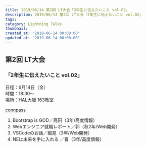 ```yaml
---
title: 2019/06/14 第2回 LT大会「2年生に伝えたいこと vol.02」  
description: 2019/06/14 第2回 LT大会「2年生に伝えたいこと vol.02」  
tags: 
category: Lightning Talks
thumbnail:
created_at: "2019-06-14 00:00:00"
updated_at: "2019-06-14 00:00:00"
---
```


## 第2回 LT大会  

### 「2年生に伝えたいこと vol.02」  

日程：6月14日（金）  
時間：18:30〜  
場所：HAL大阪 163教室  

[connpass](https://haltechclub.connpass.com/event/135109/)  

1. Bootstrap is GOD／高田（3年/高度情報）
2. Webエンジニア就職レポート／郭（秋2年/Web開発）
3. VSCodeのお話／細見（3年/Web開発）
4. NEは未来を手に入れる ／曹（3年/高度情報）
